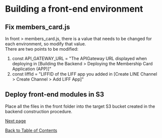 # Building a front-end environment

## Fix members_card.js

In front > members_card.js, there is a value that needs to be changed for each environment, so modify that value.  
There are two points to be modified:
1. const API_GATEWAY_URL = "The APIGateway URL displayed when deploying in [Building the Backend > Deploying the Membership Card Application (APP)]"
1. const liffId = "LIFFID of the LIFF app you added in [Create LINE Channel > Create Channel > Add LIFF App]"

## Deploy front-end modules in S3

 Place all the files in the front folder into the target S3 bucket created in the backend construction procedure.


[Next page](test-data-charge.md)  

[Back to Table of Contents](README_en.md)
